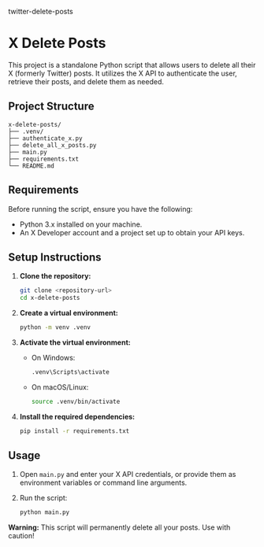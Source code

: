 twitter-delete-posts

# X Delete Posts

This project is a standalone Python script that allows users to delete all their X (formerly Twitter) posts. It utilizes the X API to authenticate the user, retrieve their posts, and delete them as needed.

## Project Structure

```
x-delete-posts/
├── .venv/
├── authenticate_x.py
├── delete_all_x_posts.py
├── main.py
├── requirements.txt
└── README.md
```

## Requirements

Before running the script, ensure you have the following:

- Python 3.x installed on your machine.
- An X Developer account and a project set up to obtain your API keys.

## Setup Instructions

1. **Clone the repository:**

   ```bash
   git clone <repository-url>
   cd x-delete-posts
   ```

2. **Create a virtual environment:**

   ```bash
   python -m venv .venv
   ```

3. **Activate the virtual environment:**

   - On Windows:
     ```bash
     .venv\Scripts\activate
     ```
   - On macOS/Linux:
     ```bash
     source .venv/bin/activate
     ```

4. **Install the required dependencies:**

   ```bash
   pip install -r requirements.txt
   ```

## Usage

1. Open `main.py` and enter your X API credentials, or provide them as environment variables or command line arguments.
2. Run the script:

   ```bash
   python main.py
   ```

**Warning:** This script will permanently delete all your posts. Use with caution!